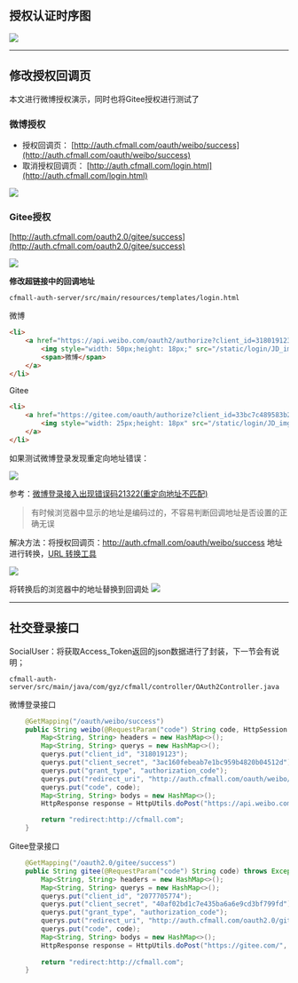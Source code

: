 ## 授权认证时序图

![](https://cfmall-hello.oss-cn-beijing.aliyuncs.com/images/202304/202304101616397.png#id=eEggv&originHeight=440&originWidth=976&originalType=binary&ratio=1&rotation=0&showTitle=false&status=done&style=none&title=#id=MqMLR&originHeight=440&originWidth=976&originalType=binary&ratio=1&rotation=0&showTitle=false&status=done&style=none&title=)

---

## 修改授权回调页

本文进行微博授权演示，同时也将Gitee授权进行测试了

### 微博授权

-  授权回调页：
[http://auth.cfmall.com/oauth/weibo/success](http://auth.cfmall.com/oauth/weibo/success) 
-  取消授权回调页：
[http://auth.cfmall.com/login.html](http://auth.cfmall.com/login.html) 

![](https://cfmall-hello.oss-cn-beijing.aliyuncs.com/img/202312/5088b23793ee8787700ca0533ff89e94.png#id=DoZEQ&originHeight=277&originWidth=956&originalType=binary&ratio=1&rotation=0&showTitle=false&status=done&style=none&title=)

### Gitee授权

[http://auth.cfmall.com/oauth2.0/gitee/success](http://auth.cfmall.com/oauth2.0/gitee/success)

![](https://cfmall-hello.oss-cn-beijing.aliyuncs.com/images/202304/202304101345320.png#id=wnCuJ&originHeight=854&originWidth=979&originalType=binary&ratio=1&rotation=0&showTitle=false&status=done&style=none&title=#id=cMIGh&originHeight=854&originWidth=979&originalType=binary&ratio=1&rotation=0&showTitle=false&status=done&style=none&title=)

**修改超链接中的回调地址**

`cfmall-auth-server/src/main/resources/templates/login.html`

微博

```html
<li>
	<a href="https://api.weibo.com/oauth2/authorize?client_id=318019123&response_type=code&redirect_uri=http://auth.cfmall.com/oauth/weibo/success">
		<img style="width: 50px;height: 18px;" src="/static/login/JD_img/weibo.png" />
		<span>微博</span>
	</a>
</li>
```

Gitee

```html
<li>
	<a href="https://gitee.com/oauth/authorize?client_id=33bc7c489583b275e20737b0a730f85a768a26aadd4f006195429d254e55911f&redirect_uri=http://auth.cfmall.com/oauth2.0/gitee/success&response_type=code">
		<img style="width: 25px;height: 18px" src="/static/login/JD_img/gitee.png" />
	</a>
</li>
```

如果测试微博登录发现重定向地址错误：

![](https://cfmall-hello.oss-cn-beijing.aliyuncs.com/img/202312/044b48fdd8079965ad752114350bced5.png#id=jRxNI&originHeight=440&originWidth=624&originalType=binary&ratio=1&rotation=0&showTitle=false&status=done&style=none&title=)

参考：[微博登录接入出现错误码21322(重定向地址不匹配)](https://blog.csdn.net/wwang_dev/article/details/112656792?ops_request_misc=%257B%2522request%255Fid%2522%253A%2522165363091216782395350139%2522%252C%2522scm%2522%253A%252220140713.130102334..%2522%257D&request_id=165363091216782395350139&biz_id=0&utm_medium=distribute.pc_search_result.none-task-blog-2~all~baidu_landing_v2~default-2-112656792-null-null.142%5Ev11%5Epc_search_result_control_group,157%5Ev12%5Econtrol&utm_term=%E5%BE%AE%E5%8D%9A%E9%87%8D%E5%AE%9A%E5%90%91%E5%9C%B0%E5%9D%80%E4%B8%8D%E5%8C%B9%E9%85%8D&spm=1018.2226.3001.4187)
> 有时候浏览器中显示的地址是编码过的，不容易判断回调地址是否设置的正确无误


解决方法：将授权回调页：http://auth.cfmall.com/oauth/weibo/success 地址进行转换，[URL 转换工具](https://anspoon.com/url-conveter)

![](https://cfmall-hello.oss-cn-beijing.aliyuncs.com/img/202312/ab6f017e020c8a08c68278e0991b5267.png#id=x8Rgx&originHeight=450&originWidth=834&originalType=binary&ratio=1&rotation=0&showTitle=false&status=done&style=none&title=)

将转换后的浏览器中的地址替换到回调处
![](https://cfmall-hello.oss-cn-beijing.aliyuncs.com/img/202312/9cdd740f5f18b819eb9a975418d59c47.png#id=q7wcg&originHeight=199&originWidth=1710&originalType=binary&ratio=1&rotation=0&showTitle=false&status=done&style=none&title=)

---

## 社交登录接口

SocialUser：将获取Access_Token返回的json数据进行了封装，下一节会有说明；

`cfmall-auth-server/src/main/java/com/gyz/cfmall/controller/OAuth2Controller.java`

微博登录接口

```java
    @GetMapping("/oauth/weibo/success")
    public String weibo(@RequestParam("code") String code, HttpSession session) throws Exception {
        Map<String, String> headers = new HashMap<>();
        Map<String, String> querys = new HashMap<>();
        querys.put("client_id", "318019123");
        querys.put("client_secret", "3ac160febeab7e1bc959b4820b04512d");
        querys.put("grant_type", "authorization_code");
        querys.put("redirect_uri", "http://auth.cfmall.com/oauth/weibo/success");
        querys.put("code", code);
        Map<String, String> bodys = new HashMap<>();
        HttpResponse response = HttpUtils.doPost("https://api.weibo.com", "/oauth2/access_token", "post", headers, querys, bodys);

        return "redirect:http://cfmall.com";
    }
```

Gitee登录接口

```java
	@GetMapping("/oauth2.0/gitee/success")
    public String gitee(@RequestParam("code") String code) throws Exception {
        Map<String, String> headers = new HashMap<>();
        Map<String, String> querys = new HashMap<>();
        querys.put("client_id", "2077705774");
        querys.put("client_secret", "40af02bd1c7e435ba6a6e9cd3bf799fd");
        querys.put("grant_type", "authorization_code");
        querys.put("redirect_uri", "http://auth.cfmall.com/oauth2.0/gitee/success");
        querys.put("code", code);
        Map<String, String> bodys = new HashMap<>();
        HttpResponse response = HttpUtils.doPost("https://gitee.com/", "oauth/token", "post", headers, querys, bodys);
 
        return "redirect:http://cfmall.com";
    }
```
